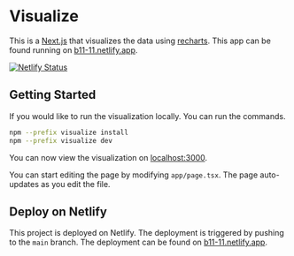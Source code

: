 # Visualize
This is a [Next.js](https://nextjs.org/) that visualizes the data using [recharts](https://recharts.org). This app can be found running on [b11-11.netlify.app](https://b11-11.netlify.app/).

[![Netlify Status](https://api.netlify.com/api/v1/badges/7ebdcebf-ebd5-4540-8138-ddcde2c649b0/deploy-status)](https://app.netlify.com/sites/b11-11/deploys)

## Getting Started
If you would like to run the visualization locally. You can run the commands.
```bash
npm --prefix visualize install
npm --prefix visualize dev
```

You can now view the visualization on [localhost:3000](http://localhost:3000).

You can start editing the page by modifying `app/page.tsx`. The page auto-updates as you edit the file.

## Deploy on Netlify
This project is deployed on Netlify. The deployment is triggered by pushing to the `main` branch. The deployment can be found on [b11-11.netlify.app](https://b11-11.netlify.app/).
